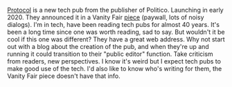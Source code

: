 <a href="https://protocol.com/">Protocol</a> is a new tech pub from the publisher of Politico. Launching in early 2020. They announced it in a Vanity Fair <a href="https://www.vanityfair.com/news/2019/11/politico-founder-is-launching-a-tech-site">piece</a> (paywall, lots of noisy dialogs). I'm in tech, have been reading tech pubs for almost 40 years. It's been a long time since one was worth reading, sad to say. But wouldn't it be cool if this one was different? They have a great web address. Why not start out with a blog about the creation of the pub, and when they're up and running it could transition to their "public editor" function. Take criticism from readers, new perspectives. I know it's weird but I expect tech pubs to make good use of the tech. I'd also like to know who's writing for them, the Vanity Fair piece doesn't have that info. 
